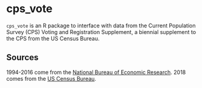 
<!-- README.md is generated from README.Rmd. Please edit that file -->

# cps\_vote

<!-- badges: start -->

<!-- badges: end -->

`cps_vote` is an R package to interface with data from the Current
Population Survey (CPS) Voting and Registration Supplement, a biennial
supplement to the CPS from the US Census Bureau.

## Sources

1994-2016 come from the [National Bureau of Economic
Research](https://data.nber.org/cps/). 2018 comes from the [US Census
Bureau](https://thedataweb.rm.census.gov/ftp/cps_ftp.html).
